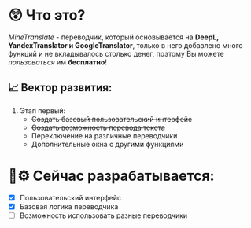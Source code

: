 # 😲 Что это?
*MineTranslate* - переводчик, который основывается на **DeepL, YandexTranslator и GoogleTranslator**, только в него добавлено много функций и не вкладывалось столько денег, поэтому Вы можете _пользоваться_ им **бесплатно**!

## 📈 Вектор развития:
1. Этап первый:
    - ~~Создать базовый пользовательский интерфейс~~
    - ~~Создать возможность перевода текста~~
    - Переключение на различные переводчики
    - Дополнительные окна с другими функциями

# 🧠⚙ Сейчас разрабатывается:
- [x] Пользовательский интерфейс
- [x] Базовая логика переводчика
- [ ] Возможность использовать разные переводчики
